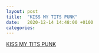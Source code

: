 ```yaml
---
layout: post
title:  "KISS MY TITS PUNK"
date:   2020-12-14 14:48:00 +0100
categories: 
---
```

[KISS MY TITS PUNK][KISS MY TITS PUNK]

[KISS MY TITS PUNK]:https://www.youtube.com/watch?v=4FChKj32nfU&ab_channel=SulejmanXhelilaj

